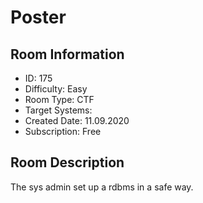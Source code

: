 ﻿# Poster

## Room Information
- ID: 175
- Difficulty: Easy
- Room Type: CTF
- Target Systems: 
- Created Date: 11.09.2020
- Subscription: Free

## Room Description
The sys admin set up a rdbms in a safe way.
